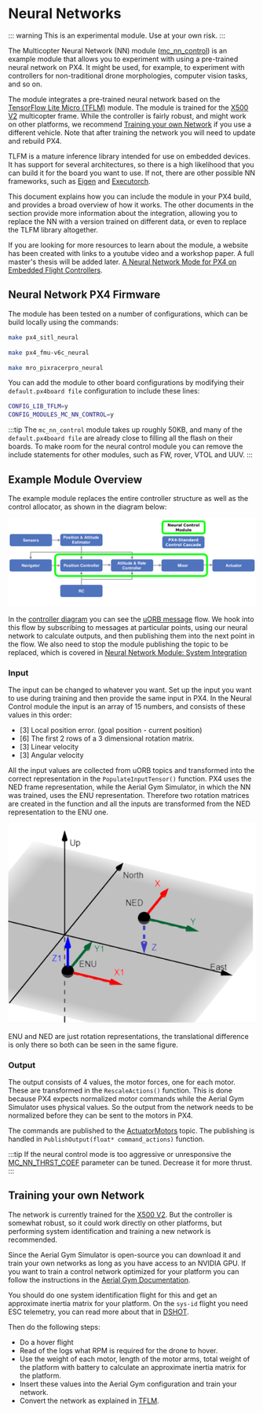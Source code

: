 # Neural Networks

<Badge type="tip" text="main (planned for: PX4 v1.17)" /> <Badge type="warning" text="Experimental" />

::: warning
This is an experimental module.
Use at your own risk.
:::

The Multicopter Neural Network (NN) module  ([mc_nn_control](../modules/modules_controller.md#mc_nn_control)) is an example module that allows you to experiment with using a pre-trained neural network on PX4.
It might be used, for example, to experiment with controllers for non-traditional drone morphologies, computer vision tasks, and so on.

The module integrates a pre-trained neural network based on the [TensorFlow Lite Micro (TFLM)](../advanced/tflm.md) module.
The module is trained for the [X500 V2](../frames_multicopter/holybro_x500v2_pixhawk6c.md) multicopter frame.
While the controller is fairly robust, and might work on other platforms, we recommend [Training your own Network](#training-your-own-network) if you use a different vehicle.
Note that after training the network you will need to update and rebuild PX4.

TLFM is a mature inference library intended for use on embedded devices.
It has support for several architectures, so there is a high likelihood that you can build it for the board you want to use.
If not, there are other possible NN frameworks, such as [Eigen](https://eigen.tuxfamily.org/index.php?title=Main_Page) and [Executorch](https://pytorch.org/executorch-overview).

This document explains how you can include the module in your PX4 build, and provides a broad overview of how it works.
The other documents in the section provide more information about the integration, allowing you to replace the NN with a version trained on different data, or even to replace the TLFM library altogether.

If you are looking for more resources to learn about the module, a website has been created with links to a youtube video and a workshop paper. A full master's thesis will be added later. [A Neural Network Mode for PX4 on Embedded Flight Controllers](https://ntnu-arl.github.io/px4-nns/).

## Neural Network PX4 Firmware

The module has been tested on a number of configurations, which can be build locally using the commands:

```sh
make px4_sitl_neural
```

```sh
make px4_fmu-v6c_neural
```

```sh
make mro_pixracerpro_neural
```

You can add the module to other board configurations by modifying their `default.px4board file` configuration to include these lines:

```sh
CONFIG_LIB_TFLM=y
CONFIG_MODULES_MC_NN_CONTROL=y
```

:::tip
The `mc_nn_control` module takes up roughly 50KB, and many of the `default.px4board file` are already close to filling all the flash on their boards. To make room for the neural control module you can remove the include statements for other modules, such as FW, rover, VTOL and UUV.
:::

## Example Module Overview

The example module replaces the entire controller structure as well as the control allocator, as shown in the diagram below:

![neural_control](../../assets/advanced/neural_control.png)

In the [controller diagram](../flight_stack/controller_diagrams.md) you can see the [uORB message](../middleware/uorb.md) flow.
We hook into this flow by subscribing to messages at particular points, using our neural network to calculate outputs, and then publishing them into the next point in the flow.
We also need to stop the module publishing the topic to be replaced, which is covered in [Neural Network Module: System Integration](nn_module_utilities.md)


### Input

The input can be changed to whatever you want.
Set up the input you want to use during training and then provide the same input in PX4.
In the Neural Control module the input is an array of 15 numbers, and consists of these values in this order:

- [3] Local position error. (goal position - current position)
- [6] The first 2 rows of a 3 dimensional rotation matrix.
- [3] Linear velocity
- [3] Angular velocity

All the input values are collected from uORB topics and transformed into the correct representation in the `PopulateInputTensor()` function.
PX4 uses the NED frame representation, while the Aerial Gym Simulator, in which the NN was trained, uses the ENU representation.
Therefore two rotation matrices are created in the function and all the inputs are transformed from the NED representation to the ENU one.

![ENU-NED](../../assets/advanced/ENU-NED.png)

ENU and NED are just rotation representations, the translational difference is only there so both can be seen in the same figure.

### Output

The output consists of 4 values, the motor forces, one for each motor.
These are transformed in the `RescaleActions()` function.
This is done because PX4 expects normalized motor commands while the Aerial Gym Simulator uses physical values.
So the output from the network needs to be normalized before they can be sent to the motors in PX4.

The commands are published to the [ActuatorMotors](../msg_docs/ActuatorMotors.md) topic.
The publishing is handled in `PublishOutput(float* command_actions)` function.

:::tip
If the neural control mode is too aggressive or unresponsive the [MC_NN_THRST_COEF](../advanced_config/parameter_reference.md#MC_NN_THRST_COEF) parameter can be tuned.
Decrease it for more thrust.
:::

## Training your own Network

The network is currently trained for the [X500 V2](../frames_multicopter/holybro_x500v2_pixhawk6c.md).
But the controller is somewhat robust, so it could work directly on other platforms, but performing system identification and training a new network is recommended.

Since the Aerial Gym Simulator is open-source you can download it and train your own networks as long as you have access to an NVIDIA GPU.
If you want to train a control network optimized for your platform you can follow the instructions in the [Aerial Gym Documentation](https://ntnu-arl.github.io/aerial_gym_simulator/9_sim2real/).

You should do one system identification flight for this and get an approximate inertia matrix for your platform.
On the `sys-id` flight you need ESC telemetry, you can read more about that in [DSHOT](../peripherals/dshot.md).

Then do the following steps:

- Do a hover flight
- Read of the logs what RPM is required for the drone to hover.
- Use the weight of each motor, length of the motor arms, total weight of the platform with battery to calculate an approximate inertia matrix for the platform.
- Insert these values into the Aerial Gym configuration and train your network.
- Convert the network as explained in [TFLM](tflm.md).
